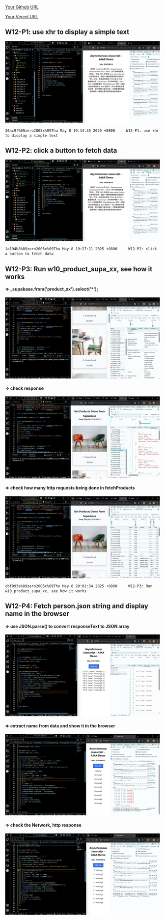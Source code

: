 [Your Github URL](https://github.com/zero2005x/1132-1N-DEMO-14)

[Your Vercel URL](https://1132-1N-DEMO-14.vercel.app)

## W12-P1: use xhr to display a simple text

![](w12-p1.png)

```
30ac9f%09zero2005x%09Thu May 8 19:14:36 2025 +0800     W12-P1: use xhr to display a simple text
```

## W12-P2: click a button to fetch data

![](w12-p1.png)

```
1a194b8%09zero2005x%09Thu May 8 19:27:21 2025 +0800     W12-P2: click a button to fetch data
```

## W12-P3: Run w10_product_supa_xx, see how it works

#### => \_supabase.from('product_xx').select('\*');

![](w12-p3-1.png)

#### => check response

![](w12-p3-2.png)

#### => check how many http requests being done in fetchProducts

![](w12-p3-3.png)

```
cbf093a%09zero2005x%09Thu May 8 20:01:34 2025 +0800     W12-P3: Run w10_product_supa_xx, see how it works
```

## W12-P4: Fetch person.json string and display name in the browser

#### => use JSON.parse() to convert responseText to JSON array

![](w12-p4-1.png)

#### => extract name from data and show it in the browser

![](w12-p4-2.png)

#### => check the Network, http response

![](w12-p4-3.png)

```

```
